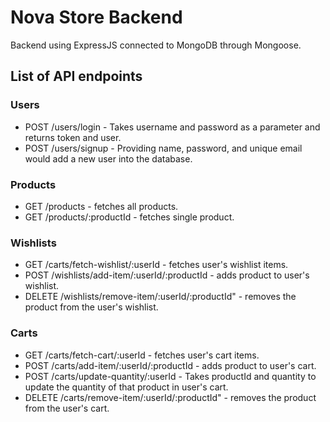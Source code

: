 # Nova Store Backend

Backend using ExpressJS connected to MongoDB through Mongoose.

## List of API endpoints
  
### Users

- POST /users/login - Takes username and password as a parameter and returns token and user.
- POST /users/signup - Providing name, password, and unique email would add a new user into the database.

### Products

- GET /products - fetches all products.
- GET /products/:productId - fetches single product.

### Wishlists

- GET /carts/fetch-wishlist/:userId - fetches user's wishlist items.
- POST /wishlists/add-item/:userId/:productId - adds product to user's wishlist.
- DELETE /wishlists/remove-item/:userId/:productId" - removes the product from the user's wishlist.  

### Carts

- GET /carts/fetch-cart/:userId - fetches user's cart items.
- POST /carts/add-item/:userId/:productId - adds product to user's cart.
- POST /carts/update-quantity/:userId - Takes productId and quantity to update the quantity of that product in user's cart.
- DELETE /carts/remove-item/:userId/:productId" - removes the product from the user's cart.
